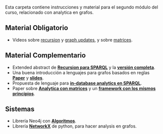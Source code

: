 Esta carpeta contiene instrucciones y material para el segundo módulo del curso, relacionado con analytica en grafos. 

## Material Obligatorio 
- Videos sobre [recursion](https://drive.google.com/file/d/1vx9kezAy0KE1O6gH9q8NMj_z6qDZEXG_/view?usp=sharing) y [graph updates](https://drive.google.com/file/d/1-jcxJW4k_p8vrIC2VO0qXBDMC29Tb0LD/view?usp=sharing), y sobre [matrices](https://drive.google.com/file/d/16lVz0ZKhDRCHCVYiepWdkvoCdGg3Gwe9/view?usp=sharing).

## Material Complementario
- Extended abstract de **[Recursion para SPARQL](https://adriansoto.cl/pdf/recsparql.pdf)** y la **[versión completa](https://adriansoto.cl/pdf/recsparql-journal.pdf)**.
- Una buena introducción a lenguajes para grafos basados en reglas **[Paper](http://dvrgoc.ing.puc.cl/data/RW2016.pdf)** y **[slides](http://jreutter.sitios.ing.uc.cl/talks/RW2016.zip)**.
- Propuesta de lenguaje para **[in-database analytics en SPARQL](https://adriansoto.cl/pdf/sparqal.pdf)**.
- Paper sobre **[Analytica con matrices](http://citeseerx.ist.psu.edu/viewdoc/download?doi=10.1.1.167.3637&rep=rep1&type=pdf)** y un **[framework con los mismos principios](https://arxiv.org/pdf/1503.07241.pdf)**.



## Sistemas 
- Librería Neo4j con **[Algoritmos](https://neo4j.com/docs/graph-data-science/current/algorithms/)**.
- Librería **[NetworkX](https://networkx.github.io/)** de python, para hacer analysis en grafos. 
